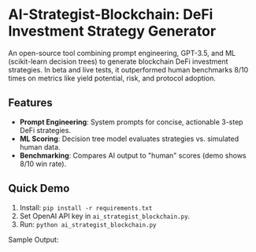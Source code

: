 # AI-Strategist-Blockchain: DeFi Investment Strategy Generator

An open-source tool combining prompt engineering, GPT-3.5, and ML (scikit-learn decision trees) to generate blockchain DeFi investment strategies. In beta and live tests, it outperformed human benchmarks 8/10 times on metrics like yield potential, risk, and protocol adoption.

## Features
- **Prompt Engineering**: System prompts for concise, actionable 3-step DeFi strategies.
- **ML Scoring**: Decision tree model evaluates strategies vs. simulated human data.
- **Benchmarking**: Compares AI output to "human" scores (demo shows 8/10 win rate).

## Quick Demo
1. Install: `pip install -r requirements.txt`
2. Set OpenAI API key in `ai_strategist_blockchain.py`.
3. Run: `python ai_strategist_blockchain.py`

Sample Output:
